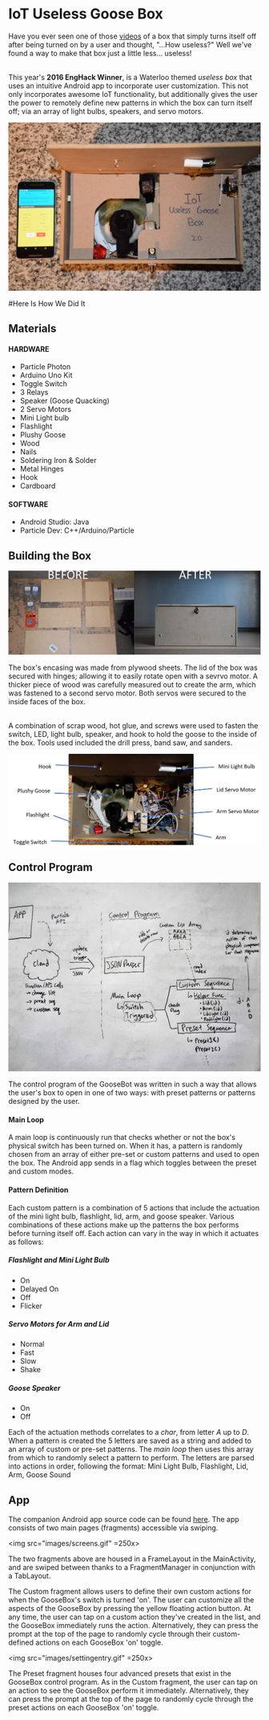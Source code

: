 # IoT Useless Goose Box
<!-- INTRO -->
<p>Have you ever seen one of those <a href="https://www.youtube.com/watch?v=aqAUmgE3WyM">videos</a> of a box that simply turns itself off after being turned on by a user and thought, "...How useless?"  Well we've found a way to make that box just a little less... useless!</br></br>

This year's <b>2016 EngHack Winner</b>, is a Waterloo themed <i>useless box</i> that uses an intuitive Android app to incorporate user customization.  This not only incorporates awesome IoT functionality, but additionally gives the user the power to remotely define new patterns in which the box can turn itself off; via an array of light bulbs, speakers, and servo motors.</p>

<img src="images/introPicture.jpg"/>

#Here Is How We Did It
<h2>Materials</h2>
<h4>HARDWARE</h4>
<ul>
  <li>Particle Photon</li>
  <li>Arduino Uno Kit</li>
  <li>Toggle Switch</li>
  <li>3 Relays</li>
  <li>Speaker (Goose Quacking)</li>
  <li>2 Servo Motors</li>
  <li>Mini Light bulb</li>
  <li>Flashlight</li>
  <li>Plushy Goose</li>
  <li>Wood</li>
  <li>Nails</li>
  <li>Soldering Iron & Solder</li>
  <li>Metal Hinges</li>
  <li>Hook</li>
  <li>Cardboard</li>
</ul>
<h4>SOFTWARE</h4>
<ul>
  <li>Android Studio: Java</li>
  <li>Particle Dev: C++/Arduino/Particle</li>
</ul>

<!-- BOX  -->
<h2>Building the Box</h2>
<img src="images/boxConstruction.jpg"/>  
<p>The box's encasing was made from plywood sheets.  The lid of the box was secured with hinges; allowing it to easily rotate open with a sevrvo motor.  A thicker piece of wood was carefully measured out to create the arm, which was fastened to a second servo motor.  Both servos were secured to the inside faces of the box.</br></br>

A combination of scrap wood, hot glue, and screws were used to fasten the switch, LED, light bulb, speaker, and hook to hold the goose to the inside of the box.  Tools used included the drill press, band saw, and sanders.</p>
<img src="images/hardwarePic.jpg"/>

<!-- CONTROL PROGRAM  -->
<h2>Control Program</h2>
<img src="images/DSC01584.JPG"/>
<p>The control program of the GooseBot was written in such a way that allows the user's box to open in one of two ways: with preset patterns or patterns designed by the user.

<h4>Main Loop</h4>
<p>A main loop is continuously run that checks whether or not the box's physical switch has been turned on.  When it has, a pattern is randomly chosen from an array of either pre-set or custom patterns and used to open the box. The Android app sends in a flag which toggles between the preset and custom modes.</p>

<h4>Pattern Definition</h4>
<p>Each custom pattern is a combination of 5 actions that include the actuation of the mini light bulb, flashlight, lid, arm, and goose speaker. Various combinations of these actions make up the patterns the box performs before turning itself off. Each action can vary in the way in which it actuates as follows:</p>
<h5>Flashlight and Mini Light Bulb</h5>
<ul>
  <li>On</li>
  <li>Delayed On</li>
  <li>Off</li>
  <li>Flicker</li>
</ul>
<h5>Servo Motors for Arm and Lid</h5>
<ul>
  <li>Normal</li>
  <li>Fast</li>
  <li>Slow</li>
  <li>Shake</li>
</ul>
<h5>Goose Speaker</h5>
<ul>
  <li>On</li>
  <li>Off</li>
</ul>
<p>Each of the actuation methods correlates to a <i>char</i>, from letter <i>A</i> up to <i>D</i>. When a pattern is created the 5 letters are saved as a string and added to an array of custom or pre-set patterns. The <i>main loop</i> then uses this array from which to randomly select a pattern to perform. The letters are parsed into actions in order, following the format:  Mini Light Bulb, Flashlight, Lid, Arm, Goose Sound</p>

<!-- ANDROID APPLICATION  -->
<h2>App</h2>
<p>The companion Android app source code can be found <a href="https://github.com/uzbhutta/Android-IoTUselessGooseBox">here</a>. The app consists of two main pages (fragments) accessible via swiping. </p>

<img src="images/screens.gif" =250x>

<p>The two fragments above are housed in a FrameLayout in the MainActivity, and are swiped between thanks to a FragmentManager in conjunction with a TabLayout.</p>

<p>The Custom fragment allows users to define their own custom actions for when the GooseBox's switch is turned 'on'. The user can customize all the aspects of the GooseBox by pressing the yellow floating action button. At any time, the user can tap on a custom action they've created in the list, and the GooseBox immediately runs the action. Alternatively, they can press the prompt at the top of the page to randomly cycle through their custom-defined actions on each GooseBox 'on' toggle. </p>

<img src="images/settingentry.gif" =250x>

<p>The Preset fragment houses four advanced presets that exist in the GooseBox control program. As in the Custom fragment, the user can tap on an action to see the GooseBox perform it immediately. Alternatively, they can press the prompt at the top of the page to randomly cycle through the preset actions on each GooseBox 'on' toggle.</p>
